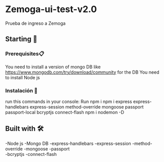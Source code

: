 # Zemoga-ui-test-v2.0

Prueba de ingreso a Zemoga 

## Starting 🚀

### Prerequisites📋

You need to install a version of mongo DB like https://www.mongodb.com/try/download/community for the DB
You need to install Node js

### Instalación 🔧

run this commands in your console:
Run npm i
npm i express express-handlebars express-session method-override mongoose passport passport-local bcryptjs connect-flash
npm i nodemon -D


## Built with 🛠️

-Node js
-Mongo DB
-express-handlebars 
-express-session 
-method-override 
-mongoose 
-passport  
-bcryptjs 
-connect-flash
